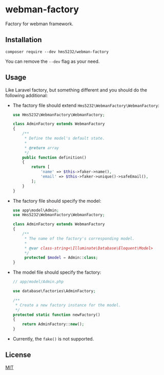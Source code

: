 # webman-factory

Factory for webman framework.

## Installation

```shell
composer require --dev hms5232/webman-factory
```

You can remove the `--dev` flag as your need.

## Usage

Like Laravel factory, but something different and you should do the following additional:

* The factory file should extend `Hms5232\WebmanFactory\WebmanFactory`:

    ```php
    use Hms5232\WebmanFactory\WebmanFactory;

    class AdminFactory extends WebmanFactory
    {
        /**
         * Define the model's default state.
         *
         * @return array
         */
        public function definition()
        {
            return [
                'name' => $this->faker->name(),
                'email' => $this->faker->unique()->safeEmail(),
            ];
        }
    }
    ```

*  The factory file should specify the model:

    ```php
    use app\model\Admin;
    use Hms5232\WebmanFactory\WebmanFactory;

    class AdminFactory extends WebmanFactory
    {
        /**
         * The name of the factory's corresponding model.
         *
         * @var class-string<\Illuminate\Database\Eloquent\Model>
         */
         protected $model = Admin::class;
    }
    ```

* The model file should specify the factory:
  ```php
  // app/model/Admin.php
  
  use database\factories\AdminFactory;

  /**
   * Create a new factory instance for the model.
   */
  protected static function newFactory()
  {
      return AdminFactory::new();
  }
  ```

* Currently, the `fake()` is not supported.

## License

[MIT](LICENSE)
